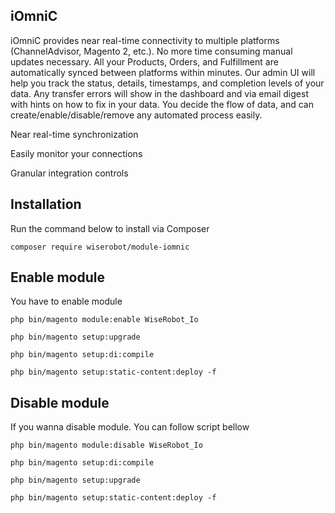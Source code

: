 ## iOmniC
iOmniC provides near real-time connectivity to multiple platforms (ChannelAdvisor, Magento 2, etc.).
No more time consuming manual updates necessary. All your Products, Orders, and Fulfillment are automatically synced between platforms within minutes. Our admin UI will help you track the status, details, timestamps, and completion levels of your data. Any transfer errors will show in the dashboard and via email digest with hints on how to fix in your data. You decide the flow of data, and can create/enable/disable/remove any automated process easily.

Near real-time synchronization

Easily monitor your connections

Granular integration controls

## Installation

Run the command below to install via Composer

```shell
composer require wiserobot/module-iomnic
```

## Enable module

You have to enable module

```shell
php bin/magento module:enable WiseRobot_Io

php bin/magento setup:upgrade

php bin/magento setup:di:compile

php bin/magento setup:static-content:deploy -f
```

## Disable module

If you wanna disable module. You can follow script bellow

```shell
php bin/magento module:disable WiseRobot_Io

php bin/magento setup:di:compile

php bin/magento setup:upgrade

php bin/magento setup:static-content:deploy -f
```
